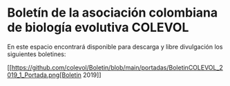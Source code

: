 # **Boletín de la asociación colombiana de biología evolutiva COLEVOL**

En este espacio encontrará disponible para descarga y libre divulgación los siguientes boletines: 

[[https://github.com/colevol/Boletin/blob/main/portadas/BoletinCOLEVOL_2019_1_Portada.png[Boletin 2019]]
